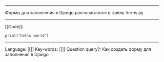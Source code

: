 ___
Формы для заполнения в Django располагаются в файлу forms.py
___
[[Code]]:
```
print('hello world')
```
___
Language: [[]]
Key-words:  [[]]
Question query?: Как создать форму для заполнения в Django